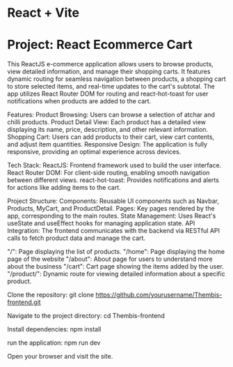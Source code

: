 # React + Vite
# Project: React Ecommerce Cart

This ReactJS e-commerce application allows users to browse products, view detailed information, and manage their shopping carts. It features dynamic routing for seamless navigation between products, a shopping cart to store selected items, and real-time updates to the cart's subtotal. The app utilizes React Router DOM for routing and react-hot-toast for user notifications when products are added to the cart.

Features:
Product Browsing: Users can browse a selection of atchar and chilli products.
Product Detail View: Each product has a detailed view displaying its name, price, description, and other relevant information.
Shopping Cart: Users can add products to their cart, view cart contents, and adjust item quantities.
Responsive Design: The application is fully responsive, providing an optimal experience across devices.

Tech Stack:
ReactJS: Frontend framework used to build the user interface.
React Router DOM: For client-side routing, enabling smooth navigation between different views.
react-hot-toast: Provides notifications and alerts for actions like adding items to the cart.

Project Structure:
Components: Reusable UI components such as Navbar, Products, MyCart, and ProductDetail.
Pages: Key pages rendered by the app, corresponding to the main routes.
State Management: Uses React's useState and useEffect hooks for managing application state.
API Integration: The frontend communicates with the backend via RESTful API calls to fetch product data and manage the cart.

"/": Page displaying the list of products.
"/home": Page displaying the home page of the website
"/about": About page for users to understand more about the business
"/cart": Cart page showing the items added by the user.
"/product/": Dynamic route for viewing detailed information about a specific product.


Clone the repository:
git clone https://github.com/yourusername/Thembis-frontend.git

Navigate to the project directory:
cd Thembis-frontend

Install dependencies:
npm install

run the application:
npm run dev

Open your browser and visit the site.


 
